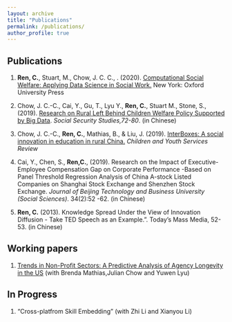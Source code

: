 ```yaml
---
layout: archive
title: "Publications"
permalink: /publications/
author_profile: true
---
```


## Publications 

1. **Ren, C.**, Stuart, M., Chow, J. C. C., . (2020). [Computational Social Welfare: Applying Data Science in Social Work.](https://www.oxfordbibliographies.com/view/document/obo-9780195389678/obo-9780195389678-0286.xml) New York: Oxford University Press

2. Chow, J. C.-C., Cai, Y., Gu, T., Lyu Y., **Ren, C.**, Stuart M., Stone, S., (2019). [Research on Rural Left
Behind Children Welfare Policy Supported by Big Data](http://kns.cnki.net/kcms/detail/42.1792.F.20191015.1721.015.html). *Social Security Studies,72-80*. (in Chinese)

3. Chow, J. C.-C., **Ren, C.**, Mathias, B., & Liu, J. (2019). [InterBoxes: A social innovation in education in rural China.](https://doi.org/10.1016/j.childyouth.2019.04.008) *Children and Youth Services Review*

4. Cai, Y., Chen, S., **Ren,C.**, (2019). Research on the Impact of Executive-Employee Compensation Gap on Corporate Performance -Based on Panel Threshold Regression Analysis of China A-stock Listed Companies on Shanghai Stock Exchange and Shenzhen Stock Exchange. *Journal of Beijing Technology and Business University (Social Sciences)*. 34(2):52 -62. (in Chinese)

5. **Ren, C.** (2013). Knowledge Spread Under the View of Innovation Diffusion - Take TED Speech as an Example.”. Today’s Mass Media, 52-53. (in Chinese)




## Working papers 

1. [Trends in Non-Profit Sectors: A Predictive Analysis of Agency Longevity in the US](https://sswr.confex.com/sswr/2020/webprogram/Paper38964.html) (with Brenda Mathias,Julian Chow and Yuwen Lyu)



## In Progress

1. “Cross-platfrom Skill Embedding” (with Zhi Li and Xianyou Li)

